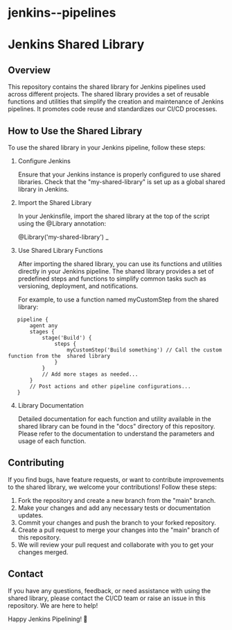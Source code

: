 # jenkins--pipelines





Jenkins Shared Library
================================

## Overview

This repository contains the shared library for Jenkins pipelines used across different projects. The shared library provides a set of reusable functions and utilities that simplify the creation and maintenance of Jenkins pipelines. It promotes code reuse and standardizes our CI/CD processes.

## How to Use the Shared Library

To use the shared library in your Jenkins pipeline, follow these steps:

1. Configure Jenkins

   Ensure that your Jenkins instance is properly configured to use shared libraries. Check that the "my-shared-library" is set up as a global shared library in Jenkins.

2. Import the Shared Library

   In your Jenkinsfile, import the shared library at the top of the script using the @Library annotation:

   @Library('my-shared-library') _

3. Use Shared Library Functions

   After importing the shared library, you can use its functions and utilities directly in your Jenkins pipeline. The shared library provides a set of predefined steps and functions to simplify common tasks such as versioning, deployment, and notifications.

   For example, to use a function named myCustomStep from the shared library:

```jenkinsfile
   pipeline {
       agent any
       stages {
           stage('Build') {
               steps {
                   myCustomStep('Build something') // Call the custom function from the  shared library
               }
           }
           // Add more stages as needed...
       }
       // Post actions and other pipeline configurations...
   }
```

4. Library Documentation

   Detailed documentation for each function and utility available in the shared library can be found in the "docs" directory of this repository. Please refer to the documentation to understand the parameters and usage of each function.

## Contributing

If you find bugs, have feature requests, or want to contribute improvements to the shared library, we welcome your contributions! Follow these steps:

1. Fork the repository and create a new branch from the "main" branch.
2. Make your changes and add any necessary tests or documentation updates.
3. Commit your changes and push the branch to your forked repository.
4. Create a pull request to merge your changes into the "main" branch of this repository.
5. We will review your pull request and collaborate with you to get your changes merged.

## Contact

If you have any questions, feedback, or need assistance with using the shared library, please contact the CI/CD team or raise an issue in this repository. We are here to help!

Happy Jenkins Pipelining! 🚀
